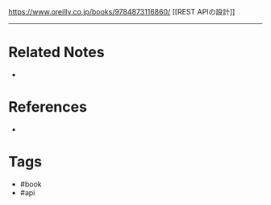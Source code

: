https://www.oreilly.co.jp/books/9784873116860/
[[REST APIの設計]]

---
# Related Notes
- 

# References
- 

# Tags
- #book 
- #api